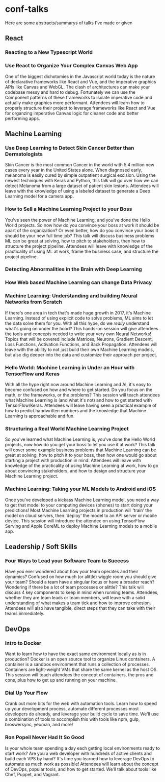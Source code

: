 # conf-talks

Here are some abstracts/summarys of talks I've made or given

## React

### Reacting to a New Typescript World

### Use React to Organize Your Complex Canvas Web App

One of the biggest dichotomies in the Javascript world today is the nature of declarative frameworks like React and Vue, and the imperative graphics APIs like Canvas and WebGL.  The clash of architectures can make your codebase messy and hard to debug.  Fortunately we can use the Component patterns of these frameworks to isolate imperative code and actually make graphics more performant.  Attendees will learn how to properly structure their project to leverage frameworks like React and Vue for organzing imperative Canvas logic for cleaner code and better performing apps.

## Machine Learning

### Use Deep Learning to Detect Skin Cancer Better than Dermatologists

Skin Cancer is the most common Cancer in the world with 5.4 million new cases every year in the United States alone.  When diagnosed early, melanoma is easily cured by simple outpatient surgical excision.  Using the newest techniques with Keras and Python, this talk will go over how we can detect Melanoma from a large dataset of patient skin lesions.  Attendees will leave with the knowledge of using a labeled dataset to generate a Deep Learning model for a camera app.

### How to Sell a Machine Learning Project to your Boss

You've seen the power of Machine Learning, and you've done the Hello World projects.  So now how do you convince your boss at work it should be apart of the organization?  Or even better, how do you convince your boss it should be your new full time job?  This talk will discuss business problems ML can be great at solving, how to pitch to stakeholders, then how to structure the project pipeline.  Attendees will leave with knowledge of the practicality of using ML at work, frame the business case, and structure the project pipeline.

### Detecting Abnormalities in the Brain with Deep Learning

### How Web based Machine Learning can change Data Privacy

### Machine Learning: Understanding and building Neural Networks from Scratch

If there's one area in tech that's made huge growth in 2017, it's Machine Learning. Instead of using explicit code to solve problems, ML aims to let the data solve them for you. With all this hype, do we *really* understand what's going on under the hood? This hands-on session will give attendees the tools and concepts needed to write your very own Neural Networks! Topics that will be covered include Matrices, Neurons, Gradient Descent, Loss Functions, Activation Functions, and Back Propagation. Attendees will leave with the ability to not just build their own Machine Learning models, but also dig deeper into the data and customize their approach per project.

### Hello World: Machine Learning in Under an Hour with TensorFlow and Keras

With all the hype right now around Machine Learning and AI, it's easy to become confused on how and where to get started. Do you focus on the math, or the frameworks, or the problems? This session will teach attendees what Machine Learning is (and what it's not) and how to get started with TensorFlow/Keras. Attendees will leave having seen a practical example of how to predict handwritten numbers and the knowledge that Machine Learning is approachable and fun.

### Structuring a Real World Machine Learning Project

So you've learned what Machine Learning is, you've done the Hello World projects, now how do you get your boss to let you use it at work? This talk will cover some example business problems that Machine Learning can be great at solving, how to pitch it to your boss, then how one would go about starting a project with production in mind. Attendees will leave with knowledge of the practicality of using Machine Learning at work, how to go about convincing stakeholders, and how to design and structure your Machine Learning project.

### Machine Learning: Taking your ML Models to Android and iOS

Once you've developed a kickass Machine Learning model, you need a way to get that model to your computing devices (phones) to start doing your predictions! Most Machine Learning projects in production will 'train' the model on cloud servers, then 'deploy' the model to an API server or mobile device. This session will introduce the attendee on using TensorFlow Serving and Apple CoreML to deploy Machine Learning models to a mobile app.

## Leadership / Soft Skills

### Four Ways to Lead your Software Team to Success

Have you ever wondered about how your team operates and their dynamics?  Confused on how much (or alittle) wiggle room you should give your team?  Should a team have a singular focus or have a broader reach?  Wondering if there be a lot of team processes or alittle?  This talk will discuss 4 key components to keep in mind when running teams.  Attendees, whether they are team leads or team members, will leave with a solid understanding of what makes a team tick and how to improve cohesion.  Attendees will also have tangible, direct steps that they can take with their teams immediately.

## DevOps

### Intro to Docker

Want to learn how to have the exact same environment locally as is in production?  Docker is an open source tool to organize Linux containers.  A container is a sandbox environment that runs a collection of processes. Containers are light-weight VMs that share the same kernel as the host OS.  This session will teach attendees the concept of containers, the pros and cons, plus how to get up and running on your machine.

### Dial Up Your Flow

Crank out more bits for the web with automation tools. Learn how to speed up your development process, automate different processes most developers do already, and leverage your build cycle to save time.  We'll use a combination of tools to accomplish this with tools like npm, gulp, broswersync, yeoman, and more!

### Ron Popeil Never Had It So Good

Is your whole team spending a day each getting local environments ready to start work?  Are you a web developer with hundreds of active clients and build each VPS by hand?  It's time you learned how to leverage DevOps to automate as much work as possible!  Attendees will learn about the concept of DevOps, popular tools, and how to get started.  We'll talk about tools like Chef, Puppet, and Vagrant.
